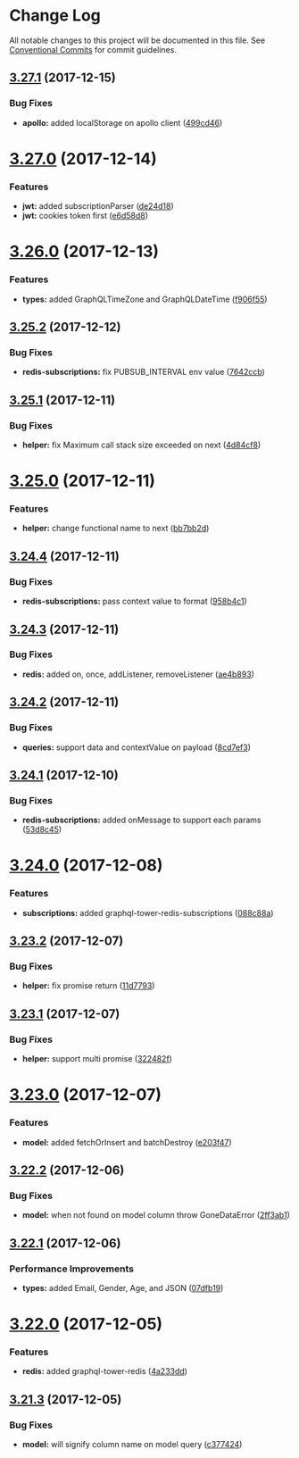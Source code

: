 # Change Log

All notable changes to this project will be documented in this file.
See [Conventional Commits](https://conventionalcommits.org) for commit guidelines.

<a name="3.27.1"></a>
## [3.27.1](https://github.com/tmotx/graphql-tower/compare/v3.27.0...v3.27.1) (2017-12-15)


### Bug Fixes

* **apollo:** added localStorage on apollo client ([499cd46](https://github.com/tmotx/graphql-tower/commit/499cd46))




<a name="3.27.0"></a>
# [3.27.0](https://github.com/tmotx/graphql-tower/compare/v3.26.0...v3.27.0) (2017-12-14)


### Features

* **jwt:** added subscriptionParser ([de24d18](https://github.com/tmotx/graphql-tower/commit/de24d18))
* **jwt:** cookies token first ([e6d58d8](https://github.com/tmotx/graphql-tower/commit/e6d58d8))




<a name="3.26.0"></a>
# [3.26.0](https://github.com/tmotx/graphql-tower/compare/v3.25.2...v3.26.0) (2017-12-13)


### Features

* **types:** added GraphQLTimeZone and GraphQLDateTime ([f906f55](https://github.com/tmotx/graphql-tower/commit/f906f55))




<a name="3.25.2"></a>
## [3.25.2](https://github.com/tmotx/graphql-tower/compare/v3.25.1...v3.25.2) (2017-12-12)


### Bug Fixes

* **redis-subscriptions:** fix PUBSUB_INTERVAL env value ([7642ccb](https://github.com/tmotx/graphql-tower/commit/7642ccb))




<a name="3.25.1"></a>
## [3.25.1](https://github.com/tmotx/graphql-tower/compare/v3.25.0...v3.25.1) (2017-12-11)


### Bug Fixes

* **helper:** fix Maximum call stack size exceeded on next ([4d84cf8](https://github.com/tmotx/graphql-tower/commit/4d84cf8))




<a name="3.25.0"></a>
# [3.25.0](https://github.com/tmotx/graphql-tower/compare/v3.24.4...v3.25.0) (2017-12-11)


### Features

* **helper:** change functional name to next ([bb7bb2d](https://github.com/tmotx/graphql-tower/commit/bb7bb2d))




<a name="3.24.4"></a>
## [3.24.4](https://github.com/tmotx/graphql-tower/compare/v3.24.3...v3.24.4) (2017-12-11)


### Bug Fixes

* **redis-subscriptions:** pass context value to format ([958b4c1](https://github.com/tmotx/graphql-tower/commit/958b4c1))




<a name="3.24.3"></a>
## [3.24.3](https://github.com/tmotx/graphql-tower/compare/v3.24.2...v3.24.3) (2017-12-11)


### Bug Fixes

* **redis:** added on, once, addListener, removeListener ([ae4b893](https://github.com/tmotx/graphql-tower/commit/ae4b893))




<a name="3.24.2"></a>
## [3.24.2](https://github.com/tmotx/graphql-tower/compare/v3.24.1...v3.24.2) (2017-12-11)


### Bug Fixes

* **queries:** support data and contextValue on payload ([8cd7ef3](https://github.com/tmotx/graphql-tower/commit/8cd7ef3))




<a name="3.24.1"></a>
## [3.24.1](https://github.com/tmotx/graphql-tower/compare/v3.24.0...v3.24.1) (2017-12-10)


### Bug Fixes

* **redis-subscriptions:** added onMessage to support each params ([53d8c45](https://github.com/tmotx/graphql-tower/commit/53d8c45))




<a name="3.24.0"></a>
# [3.24.0](https://github.com/tmotx/graphql-tower/compare/v3.23.2...v3.24.0) (2017-12-08)


### Features

* **subscriptions:** added graphql-tower-redis-subscriptions ([088c88a](https://github.com/tmotx/graphql-tower/commit/088c88a))




<a name="3.23.2"></a>
## [3.23.2](https://github.com/tmotx/graphql-tower/compare/v3.23.1...v3.23.2) (2017-12-07)


### Bug Fixes

* **helper:** fix promise return ([11d7793](https://github.com/tmotx/graphql-tower/commit/11d7793))




<a name="3.23.1"></a>
## [3.23.1](https://github.com/tmotx/graphql-tower/compare/v3.23.0...v3.23.1) (2017-12-07)


### Bug Fixes

* **helper:** support multi promise ([322482f](https://github.com/tmotx/graphql-tower/commit/322482f))




<a name="3.23.0"></a>
# [3.23.0](https://github.com/tmotx/graphql-tower/compare/v3.22.2...v3.23.0) (2017-12-07)


### Features

* **model:** added fetchOrInsert and batchDestroy ([e203f47](https://github.com/tmotx/graphql-tower/commit/e203f47))




<a name="3.22.2"></a>
## [3.22.2](https://github.com/tmotx/graphql-tower/compare/v3.22.1...v3.22.2) (2017-12-06)


### Bug Fixes

* **model:** when not found on model column throw GoneDataError ([2ff3ab1](https://github.com/tmotx/graphql-tower/commit/2ff3ab1))




<a name="3.22.1"></a>
## [3.22.1](https://github.com/tmotx/graphql-tower/compare/v3.22.0...v3.22.1) (2017-12-06)


### Performance Improvements

* **types:** added Email, Gender, Age, and JSON ([07dfb19](https://github.com/tmotx/graphql-tower/commit/07dfb19))




<a name="3.22.0"></a>
# [3.22.0](https://github.com/tmotx/graphql-tower/compare/v3.21.3...v3.22.0) (2017-12-05)


### Features

* **redis:** added graphql-tower-redis ([4a233dd](https://github.com/tmotx/graphql-tower/commit/4a233dd))




<a name="3.21.3"></a>
## [3.21.3](https://github.com/tmotx/graphql-tower/compare/v3.21.2...v3.21.3) (2017-12-05)


### Bug Fixes

* **model:** will signify column name on model query ([c377424](https://github.com/tmotx/graphql-tower/commit/c377424))

